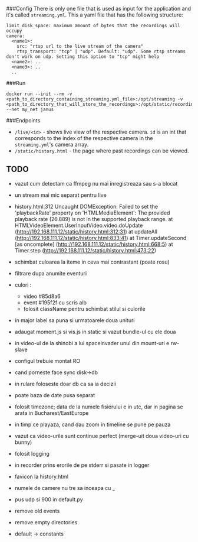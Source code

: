 ###Config
There is only one file that is used as input for the application and it's called `streaming.yml`. This a yaml file that has the following structure:
```
limit_disk_space: maximum amount of bytes that the recordings will occupy
camera:
  <name1>:
    src: "rtsp url to the live stream of the camera"
    rtsp_transport: "tcp" | "udp". Default: "udp". Some rtsp streams don't work on udp. Setting this option to "tcp" might help
  <name2>: ..
  <name3>: ..
  ..
```
###Run
```
docker run --init --rm -v <path_to_directory_containing_streaming.yml_file>:/opt/streaming -v <path_to_directory_that_will_store_the_recordings>:/opt/static/recordings --net my_net janus
```

###Endpoints
- `/live/<id>` - shows live view of the respective camera. `id` is an int that corresponds to the index of the respective camera in the `streaming.yml`'s camera array.
- `/static/history.html` - the page where past recordings can be viewed.


## TODO
- vazut cum detectam ca ffmpeg nu mai inregistreaza sau s-a blocat
- un stream mai mic separat pentru live
- history.html:312 Uncaught DOMException: Failed to set the 'playbackRate' property on 'HTMLMediaElement': The provided playback rate (26.889) is not in the supported playback range.
    at HTMLVideoElement.UserInputVideo.video.doUpdate (http://192.168.111.12/static/history.html:312:31)
    at updateAll (http://192.168.111.12/static/history.html:833:41)
    at Timer.updateSecond [as oncomplete] (http://192.168.111.12/static/history.html:668:5)
    at Timer.step (http://192.168.111.12/static/history.html:473:22)
- schimbat culoarea la iteme in ceva mai contrastant (poate rosu)
- filtrare dupa anumite eventuri
- culori :
    - video #85d8a6
    - event #195f2f cu scris alb
    - folosit className pentru schimbat stilul si culorile
- in major label sa puna si urmatoarele doua unituri
- adaugat moment.js si vis.js in static si vazut bundle-ul cu ele doua
- in video-ul de la shinobi a lui spaceinvader unul din mount-uri e rw-slave
- configul trebuie montat RO

- cand porneste face sync disk->db
- in rulare foloseste doar db ca sa ia decizii
- poate baza de date pusa separat
- folosit timezone; data de la numele fisierului e in utc, dar in pagina se arata in Bucharest/EastEurope
- in timp ce playaza, cand dau zoom in timeline se pune pe pauza
- vazut ca video-urile sunt continue perfect (merge-uit doua video-uri cu bunny)
- folosit logging
- in recorder prins erorile de pe stderr si pasate in logger
- favicon la history.html
- numele de camere nu tre sa inceapa cu _
- pus udp si 900 in default.py
- remove old events
- remove empty directories
- default -> constants
